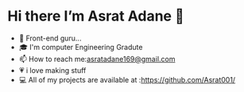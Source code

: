 #  Hi there I’m Asrat Adane 👋
                                                      

<!--
**Asrat001/Asrat001** is a ✨ _special_ ✨ repository because its `README.md` (this file) appears on your GitHub profile.

Here are some ideas to get you started:

- 🔭 I’m currently working on ...
- 🌱 I’m currently learning ...
- 👯 I’m looking to collaborate on ...
- 🤔 I’m looking for help with ...
- 💬 Ask me about ...
- 📫 How to reach me: ...
- 😄 Pronouns: ...
- ⚡ Fun fact: ...
-->
- 🔭 Front-end guru...
- 🎓 I'm computer Engineering Gradute
- 📫 How to reach me:asratadane169@gmail.com
- 💗 i love making stuff
- 💻 All of my projects are available at :https://github.com/Asrat001/

<!-- [![Top Langs](https://github-readme-stats-git-masterrstaa-rickstaa.vercel.app/api/top-langs/?username=Asrat001&theme=radical)](https://github.com/Asrat001/github-readme-stats)
<!--
![Asrat's GitHub stats](https://github-readme-stats.vercel.app/api?username=Asrat001&show_icons=true&bg_color=00000000)
